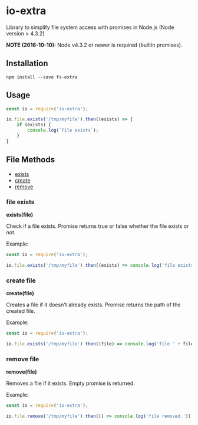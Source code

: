 # io-extra

Library to simplify file system access with promises in Node.js (Node version > 4.3.2)

**NOTE (2016-10-10):** Node v4.3.2 or newer is required (builtin promises).

Installation
------------

    npm install --save fs-extra

Usage
-----

```js
const io = require('io-extra');

io.file.exists('/tmp/myfile').then((exists) => {
    if (exists) {
        console.log(`File exists`);
    }
}
```

File Methods
-------
- [exists](#file-exists)
- [create](#create-file)
- [remove](#remove-file)

### file exists

**exists(file)**

Check if a file exists.
Promise returns true or false whether the file exists or not.

Example:

```js
const io = require('io-extra');

io.file.exists('/tmp/myfile').then((exists) => console.log('file exists: ' + exists));
```

### create file

**create(file)**

Creates a file if it doesn't already exists.
Promise returns the path of the created file.

Example:

```js
const io = require('io-extra');

io.file.exists('/tmp/myfile').then((file) => console.log('file ' + file + ' created.'));
```

### remove file

**remove(file)**

Removes a file if it exists.
Empty promise is returned.

Example:

```js
const io = require('io-extra');

io.file.remove('/tmp/myfile').then(() => console.log('file removed.'));
```
